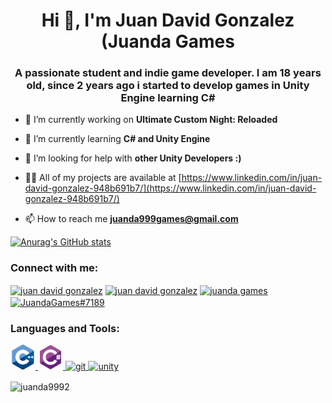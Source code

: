<h1 align="center">Hi 👋, I'm Juan David Gonzalez (Juanda Games</h1>
<h3 align="center">A passionate student and indie game developer. I am 18 years old, since 2 years ago i started to develop games in Unity Engine learning C#</h3>

- 🔭 I’m currently working on **Ultimate Custom Night: Reloaded**

- 🌱 I’m currently learning **C# and Unity Engine**

- 🤝 I’m looking for help with **other Unity Developers :)**

- 👨‍💻 All of my projects are available at [https://www.linkedin.com/in/juan-david-gonzalez-948b691b7/](https://www.linkedin.com/in/juan-david-gonzalez-948b691b7/)

- 📫 How to reach me **juanda999games@gmail.com**


[![Anurag's GitHub stats](https://github-readme-stats.vercel.app/api?username=Juanda9992&count_private=true&theme=radical)](https://github.com/anuraghazra/github-readme-stats)

<h3 align="left">Connect with me:</h3>
<p align="left">
<a href="https://linkedin.com/in/juan david gonzalez" target="blank"><img align="center" src="https://raw.githubusercontent.com/rahuldkjain/github-profile-readme-generator/master/src/images/icons/Social/linked-in-alt.svg" alt="juan david gonzalez" height="30" width="40" /></a>
<a href="https://fb.com/juan david gonzalez" target="blank"><img align="center" src="https://raw.githubusercontent.com/rahuldkjain/github-profile-readme-generator/master/src/images/icons/Social/facebook.svg" alt="juan david gonzalez" height="30" width="40" /></a>
<a href="https://www.youtube.com/c/juanda games" target="blank"><img align="center" src="https://raw.githubusercontent.com/rahuldkjain/github-profile-readme-generator/master/src/images/icons/Social/youtube.svg" alt="juanda games" height="30" width="40" /></a>
<a href="https://discord.gg/JuandaGames#7189" target="blank"><img align="center" src="https://raw.githubusercontent.com/rahuldkjain/github-profile-readme-generator/master/src/images/icons/Social/discord.svg" alt="JuandaGames#7189" height="30" width="40" /></a>
</p>

<h3 align="left">Languages and Tools:</h3>
<p align="left"> <a href="https://www.w3schools.com/cpp/" target="_blank" rel="noreferrer"> <img src="https://raw.githubusercontent.com/devicons/devicon/master/icons/cplusplus/cplusplus-original.svg" alt="cplusplus" width="40" height="40"/> </a> <a href="https://www.w3schools.com/cs/" target="_blank" rel="noreferrer"> <img src="https://raw.githubusercontent.com/devicons/devicon/master/icons/csharp/csharp-original.svg" alt="csharp" width="40" height="40"/> </a> <a href="https://git-scm.com/" target="_blank" rel="noreferrer"> <img src="https://www.vectorlogo.zone/logos/git-scm/git-scm-icon.svg" alt="git" width="40" height="40"/> </a> <a href="https://unity.com/" target="_blank" rel="noreferrer"> <img src="https://www.vectorlogo.zone/logos/unity3d/unity3d-icon.svg" alt="unity" width="40" height="40"/> </a> </p>

<p><img align="center" src="https://github-readme-stats.vercel.app/api/top-langs?username=juanda9992&show_icons=true&locale=en&layout=compact" alt="juanda9992" /></p>
